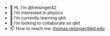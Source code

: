 - 👋 Hi, I’m @treisinger42
- 👀 I’m interested in physics
- 🌱 I’m currently learning qkit
- 💞️ I’m looking to collaborate on qkit
- 📫 How to reach me: thomas.reisinger@kit.edu

<!---
treisinger42/treisinger42 is a ✨ special ✨ repository because its `README.md` (this file) appears on your GitHub profile.
You can click the Preview link to take a look at your changes.
--->
